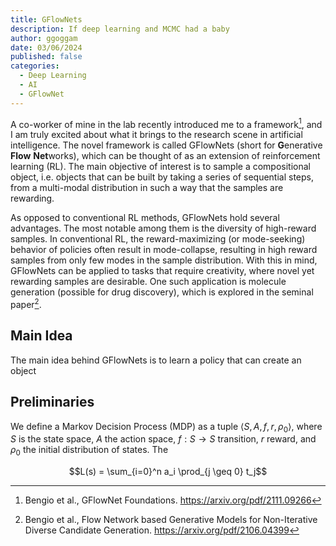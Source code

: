 ```yaml
---
title: GFlowNets
description: If deep learning and MCMC had a baby
author: ggoggam
date: 03/06/2024
published: false
categories:
  - Deep Learning
  - AI
  - GFlowNet
---
```


A co-worker of mine in the lab recently introduced me to a framework[^1], and I am truly excited about what it brings to the research scene in artificial intelligence.
The novel framework is called GFlowNets (short for **G**enerative **Flow** **Net**works), which can be thought of as an extension of reinforcement learning (RL).
The main objective of interest is to sample a compositional object, i.e. objects that can be built by taking a series of sequential steps, from a multi-modal distribution in such a way that the samples are rewarding.

As opposed to conventional RL methods, GFlowNets hold several advantages. The most notable among them is the diversity of high-reward samples. 
In conventional RL, the reward-maximizing (or mode-seeking) behavior of policies often result in mode-collapse, resulting in high reward samples from only few modes in the sample distribution.
With this in mind, GFlowNets can be applied to tasks that require creativity, where novel yet rewarding samples are desirable. One such application is molecule generation (possible for drug discovery), which is explored in the seminal paper[^2].

## Main Idea
The main idea behind GFlowNets is to learn a policy that can create an object 


## Preliminaries
We define a Markov Decision Process (MDP) as a tuple $\langle S, A, f, r, \rho_0 \rangle$, where $S$ is the state space, $A$ the action space, $f: S \to S$ transition, $r$ reward, and $\rho_0$ the initial distribution of states.
The 



```math
L(s) = \sum_{i=0}^n a_i \prod_{j \geq 0} t_j
```

[^1]: Bengio et al., GFlowNet Foundations. https://arxiv.org/pdf/2111.09266
[^2]: Bengio et al., Flow Network based Generative Models for Non-Iterative Diverse Candidate Generation. https://arxiv.org/pdf/2106.04399